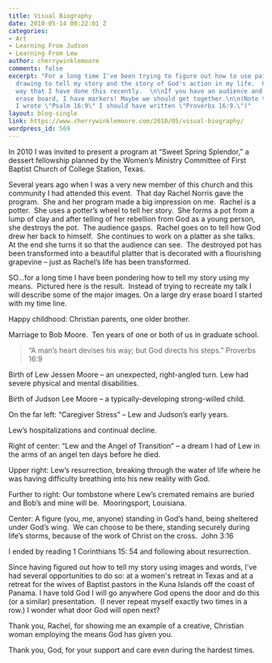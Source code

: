 ```yaml
---
title: Visual Biography
date: 2010-05-14 00:22:01 Z
categories:
- Art
- Learning From Judson
- Learning From Lew
author: cherrywinklemoore
comments: false
excerpt: "For a long time I've been trying to figure out how to use painting and/or
  drawing to tell my story and the story of God's action in my life.  Here is a new
  way that I have done this recently.  \n\nIf you have an audience and a large dry
  erase board, I have markers! Maybe we should get together.\n\n(Note there where
  I wrote \"Psalm 16:9\" I should have written \"Proverbs 16:9.\")"
layout: blog-single
link: https://www.cherrywinklemoore.com/2010/05/visual-biography/
wordpress_id: 569
---
```


In 2010 I was invited to present a program at “Sweet Spring Splendor,” a dessert fellowship planned by the Women’s Ministry Committee of First Baptist Church of College Station, Texas.

Several years ago when I was a very new member of this church and this community I had attended this event.  That day Rachel Norris gave the program.  She and her program made a big impression on me.  Rachel is a potter.  She uses a potter’s wheel to tell her story.  She forms a pot from a lump of clay and after telling of her rebellion from God as a young person, she destroys the pot.  The audience gasps.  Rachel goes on to tell how God drew her back to himself.  She continues to work on a platter as she talks.  At the end she turns it so that the audience can see.  The destroyed pot has been transformed into a beautiful platter that is decorated with a flourishing grapevine – just as Rachel’s life has been transformed.

SO…for a long time I have been pondering how to tell my story using my means.  Pictured here is the result.  Instead of trying to recreate my talk I will describe some of the major images.
On a large dry erase board I started with my time line.

Happy childhood: Christian parents, one older brother.

Marriage to Bob Moore.  Ten years of one or both of us in graduate school.


<blockquote>“A man’s heart devises his way; but God directs his steps.”
Proverbs 16:9</blockquote>


Birth of Lew Jessen Moore – an unexpected, right-angled turn. Lew had severe physical and mental disabilities.

Birth of Judson Lee Moore – a typically-developing strong-willed child.

On the far left: “Caregiver Stress” – Lew and Judson’s early years.

Lew’s hospitalizations and continual decline.

Right of center: “Lew and the Angel of Transition” – a dream I had of Lew in the arms of an angel ten days before he died.

Upper right: Lew’s resurrection, breaking through the water of life where he was having difficulty breathing into his new reality with God.

Further to right: Our tombstone where Lew’s cremated remains are buried and Bob’s and mine will be.  Mooringsport, Louisiana.

Center: A figure (you, me, anyone) standing in God’s hand, being sheltered under God’s wing.  We can choose to be there, standing securely during life’s storms, because of the work of Christ on the cross.  John 3:16

I ended by reading 1 Corinthians 15: 54 and following about resurrection.

Since having figured out how to tell my story using images and words, I've had several opportunities to do so: at a women's retreat in Texas and at a retreat for the wives of Baptist pastors in the Kuna Islands off the coast of Panama. I have told God I will go anywhere God opens the door and do this (or a similar) presentation.  (I never repeat myself exactly two times in a row.) I wonder what door God will open next?

Thank you, Rachel, for showing me an example of a creative, Christian woman employing the means God has given you.

Thank you, God, for your support and care even during the hardest times.
